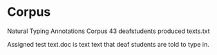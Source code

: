 # Corpus
Natural Typing Annotations Corpus 
43 deafstudents produced texts.txt 

Assigned test text.doc is text text that deaf students are told to type in.
